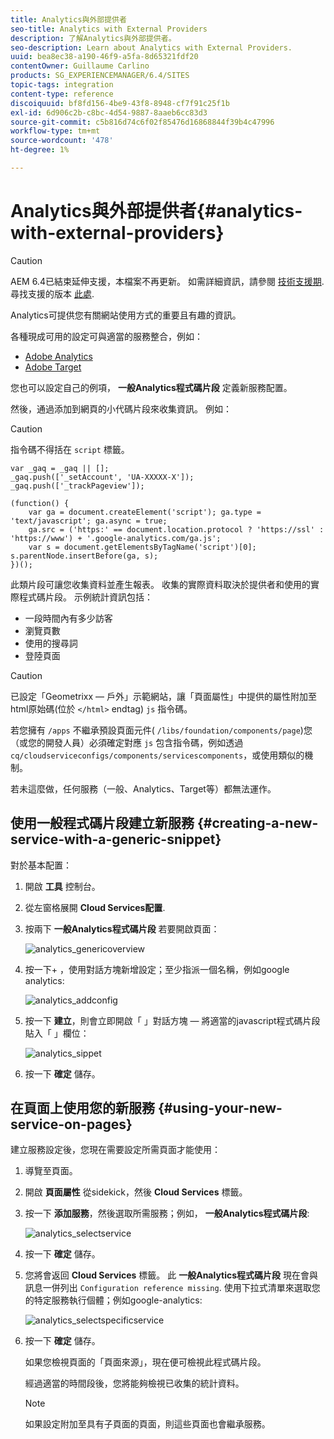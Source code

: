```yaml
---
title: Analytics與外部提供者
seo-title: Analytics with External Providers
description: 了解Analytics與外部提供者。
seo-description: Learn about Analytics with External Providers.
uuid: bea8ec38-a190-46f9-a5fa-8d65321fdf20
contentOwner: Guillaume Carlino
products: SG_EXPERIENCEMANAGER/6.4/SITES
topic-tags: integration
content-type: reference
discoiquuid: bf8fd156-4be9-43f8-8948-cf7f91c25f1b
exl-id: 6d906c2b-c8bc-4d54-9887-8aaeb6cc83d3
source-git-commit: c5b816d74c6f02f85476d16868844f39b4c47996
workflow-type: tm+mt
source-wordcount: '478'
ht-degree: 1%

---
```


# Analytics與外部提供者{#analytics-with-external-providers}

>[!CAUTION]
>
>AEM 6.4已結束延伸支援，本檔案不再更新。 如需詳細資訊，請參閱 [技術支援期](https://helpx.adobe.com//tw/support/programs/eol-matrix.html). 尋找支援的版本 [此處](https://experienceleague.adobe.com/docs/).

Analytics可提供您有關網站使用方式的重要且有趣的資訊。

各種現成可用的設定可與適當的服務整合，例如：

* [Adobe Analytics](/help/sites-administering/adobeanalytics.md)
* [Adobe Target](/help/sites-administering/target.md)

您也可以設定自己的例項， **一般Analytics程式碼片段** 定義新服務配置。

然後，通過添加到網頁的小代碼片段來收集資訊。 例如：

>[!CAUTION]
>
>指令碼不得括在 `script` 標籤。

```
var _gaq = _gaq || [];
_gaq.push(['_setAccount', 'UA-XXXXX-X']);
_gaq.push(['_trackPageview']);

(function() {
    var ga = document.createElement('script'); ga.type = 'text/javascript'; ga.async = true;
    ga.src = ('https:' == document.location.protocol ? 'https://ssl' : 'https://www') + '.google-analytics.com/ga.js';
    var s = document.getElementsByTagName('script')[0]; s.parentNode.insertBefore(ga, s);
})();
```

此類片段可讓您收集資料並產生報表。 收集的實際資料取決於提供者和使用的實際程式碼片段。 示例統計資訊包括：

* 一段時間內有多少訪客
* 瀏覽頁數
* 使用的搜尋詞
* 登陸頁面

>[!CAUTION]
>
>已設定「Geometrixx — 戶外」示範網站，讓「頁面屬性」中提供的屬性附加至html原始碼(位於 `</html>` endtag) `js` 指令碼。
>
>
>若您擁有 `/apps` 不繼承預設頁面元件( `/libs/foundation/components/page`)您（或您的開發人員）必須確定對應 `js` 包含指令碼，例如透過 `cq/cloudserviceconfigs/components/servicescomponents`，或使用類似的機制。
>
>
>若未這麼做，任何服務（一般、Analytics、Target等）都無法運作。

## 使用一般程式碼片段建立新服務 {#creating-a-new-service-with-a-generic-snippet}

對於基本配置：

1. 開啟 **工具** 控制台。

1. 從左窗格展開 **Cloud Services配置**.

1. 按兩下 **一般Analytics程式碼片段** 若要開啟頁面：

   ![analytics_genericoverview](assets/analytics_genericoverview.png)

1. 按一下+ ，使用對話方塊新增設定；至少指派一個名稱，例如google analytics:

   ![analytics_addconfig](assets/analytics_addconfig.png)

1. 按一下 **建立**，則會立即開啟「 」對話方塊 — 將適當的javascript程式碼片段貼入「 」欄位：

   ![analytics_sippet](assets/analytics_snippet.png)

1. 按一下 **確定** 儲存。

## 在頁面上使用您的新服務 {#using-your-new-service-on-pages}

建立服務設定後，您現在需要設定所需頁面才能使用：

1. 導覽至頁面。

1. 開啟 **頁面屬性** 從sidekick，然後 **Cloud Services** 標籤。

1. 按一下 **添加服務**，然後選取所需服務；例如， **一般Analytics程式碼片段**:

   ![analytics_selectservice](assets/analytics_selectservice.png)

1. 按一下 **確定** 儲存。

1. 您將會返回 **Cloud Services** 標籤。 此 **一般Analytics程式碼片段** 現在會與訊息一併列出 `Configuration reference missing`. 使用下拉式清單來選取您的特定服務執行個體；例如google-analytics:

   ![analytics_selectspecificservice](assets/analytics_selectspecificservice.png)

1. 按一下 **確定** 儲存。

   如果您檢視頁面的「頁面來源」，現在便可檢視此程式碼片段。

   經過適當的時間段後，您將能夠檢視已收集的統計資料。

   >[!NOTE]
   >
   >如果設定附加至具有子頁面的頁面，則這些頁面也會繼承服務。

